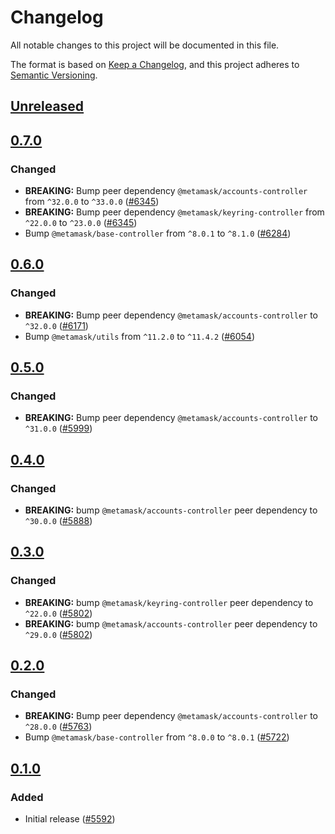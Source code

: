 # Changelog

All notable changes to this project will be documented in this file.

The format is based on [Keep a Changelog](https://keepachangelog.com/en/1.0.0/),
and this project adheres to [Semantic Versioning](https://semver.org/spec/v2.0.0.html).

## [Unreleased]

## [0.7.0]

### Changed

- **BREAKING:** Bump peer dependency `@metamask/accounts-controller` from `^32.0.0` to `^33.0.0` ([#6345](https://github.com/MetaMask/core/pull/6345))
- **BREAKING:** Bump peer dependency `@metamask/keyring-controller` from `^22.0.0` to `^23.0.0` ([#6345](https://github.com/MetaMask/core/pull/6345))
- Bump `@metamask/base-controller` from `^8.0.1` to `^8.1.0` ([#6284](https://github.com/MetaMask/core/pull/6284))

## [0.6.0]

### Changed

- **BREAKING:** Bump peer dependency `@metamask/accounts-controller` to `^32.0.0` ([#6171](https://github.com/MetaMask/core/pull/6171))
- Bump `@metamask/utils` from `^11.2.0` to `^11.4.2` ([#6054](https://github.com/MetaMask/core/pull/6054))

## [0.5.0]

### Changed

- **BREAKING:** Bump peer dependency `@metamask/accounts-controller` to `^31.0.0` ([#5999](https://github.com/MetaMask/core/pull/5999))

## [0.4.0]

### Changed

- **BREAKING:** bump `@metamask/accounts-controller` peer dependency to `^30.0.0` ([#5888](https://github.com/MetaMask/core/pull/5888))

## [0.3.0]

### Changed

- **BREAKING:** bump `@metamask/keyring-controller` peer dependency to `^22.0.0` ([#5802](https://github.com/MetaMask/core/pull/5802))
- **BREAKING:** bump `@metamask/accounts-controller` peer dependency to `^29.0.0` ([#5802](https://github.com/MetaMask/core/pull/5802))

## [0.2.0]

### Changed

- **BREAKING:** Bump peer dependency `@metamask/accounts-controller` to `^28.0.0` ([#5763](https://github.com/MetaMask/core/pull/5763))
- Bump `@metamask/base-controller` from `^8.0.0` to `^8.0.1` ([#5722](https://github.com/MetaMask/core/pull/5722))

## [0.1.0]

### Added

- Initial release ([#5592](https://github.com/MetaMask/core/pull/5592))

[Unreleased]: https://github.com/MetaMask/core/compare/@metamask/delegation-controller@0.7.0...HEAD
[0.7.0]: https://github.com/MetaMask/core/compare/@metamask/delegation-controller@0.6.0...@metamask/delegation-controller@0.7.0
[0.6.0]: https://github.com/MetaMask/core/compare/@metamask/delegation-controller@0.5.0...@metamask/delegation-controller@0.6.0
[0.5.0]: https://github.com/MetaMask/core/compare/@metamask/delegation-controller@0.4.0...@metamask/delegation-controller@0.5.0
[0.4.0]: https://github.com/MetaMask/core/compare/@metamask/delegation-controller@0.3.0...@metamask/delegation-controller@0.4.0
[0.3.0]: https://github.com/MetaMask/core/compare/@metamask/delegation-controller@0.2.0...@metamask/delegation-controller@0.3.0
[0.2.0]: https://github.com/MetaMask/core/compare/@metamask/delegation-controller@0.1.0...@metamask/delegation-controller@0.2.0
[0.1.0]: https://github.com/MetaMask/core/releases/tag/@metamask/delegation-controller@0.1.0
